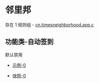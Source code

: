 # 邻里邦

存在 1 规则组 - [cn.timesneighborhood.app.c](/src/apps/cn.timesneighborhood.app.c.ts)

## 功能类-自动签到

默认禁用

- [示例-0](https://m.gkd.li/57941037/e02dac87-41dc-45eb-bf7e-8daa0b69f517)

- [快照-0](https://i.gkd.li/i/14545251)
